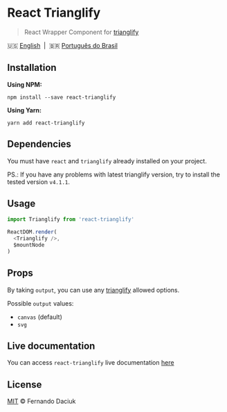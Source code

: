 # React Trianglify

> React Wrapper Component for [trianglify][trianglify-url]

:us: [English][en-docs]&nbsp;&nbsp;|&nbsp;&nbsp;:brazil: [Português do Brasil][pt-br-docs]

## Installation

**Using NPM:**

```console
npm install --save react-trianglify
```

**Using Yarn:**

```console
yarn add react-trianglify
```

## Dependencies

You must have `react` and `trianglify` already installed on your project.

PS.: If you have any problems with latest trianglify version, try to install the tested version `v4.1.1`.

## Usage

```js
import Trianglify from 'react-trianglify'

ReactDOM.render(
  <Trianglify />,
  $mountNode
)
```

## Props

By taking `output`, you can use any [trianglify][trianglify-url-options] allowed options.

Possible `output` values:
- `canvas` (default)
- `svg`

## Live documentation

You can access `react-trianglify` live documentation [here][doc-url]

## License

[MIT][license-url] &copy; Fernando Daciuk

[trianglify-url]: https://github.com/qrohlf/trianglify
[trianglify-url-options]: https://github.com/qrohlf/trianglify#-configuration
[doc-url]: https://fdaciuk.github.io/react-trianglify
[license-url]: https://github.com/fdaciuk/licenses/blob/master/MIT-LICENSE.md
[en-docs]: /README.md
[pt-br-docs]: /docs/README-pt-br.md

